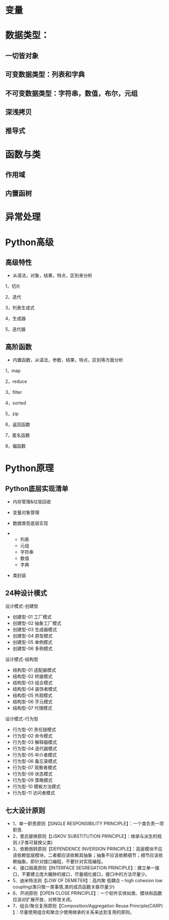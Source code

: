 # 变量

# 数据类型：

## 一切皆对象

## 可变数据类型：列表和字典

## 不可变数据类型：字符串，数值，布尔，元组

## 深浅拷贝

## 推导式

# 函数与类

## 作用域

## 内置函树

# 异常处理



# Python高级

## 高级特性

- 从语法，对象，结果，特点，区别来分析

1，切片

2，迭代

3，列表生成式

4，生成器

5，迭代器

## 高阶函数

- 内置函数，从语法，参数，结果，特点，区别等方面分析

1，map

2，reduce

3，filter

4，sorted

5，zip

6，返回函数

7，匿名函数

8，偏函数

# Python原理

## Python底层实现清单

- 内存管理&垃圾回收

- 变量对象管理

- 数据类型底层实现

- - 列表
  - 元组
  - 字符串
  - 数值
  - 字典

- 类封装

## 24种设计模式

设计模式-创建型

- 创建型-01 工厂模式
- 创建型-02 抽象工厂模式
- 创建型-03 生成器模式
- 创建型-04 原型模式
- 创建型-05 单例模式
- 创建型-06 多例模式

设计模式-结构型

- 结构型-01 适配器模式
- 结构型-02 桥接模式
- 结构型-03 组合模式
- 结构型-04 装饰者模式
- 结构型-05 外观模式
- 结构型-06 亨元模式
- 结构型-07 代理模式

设计模式-行为型

- 行为型-01 责任链模式
- 行为型-02 命令模式
- 行为型-03 解释器模式
- 行为型-04 迭代器模式
- 行为型-05 中介者模式
- 行为型-06 备忘录模式
- 行为型-07 观察者模式
- 行为型-08 状态模式
- 行为型-09 策略模式
- 行为型-10 模板方法模式
- 行为型-11 访问者模式

## 七大设计原则

- 1、单一职责原则【SINGLE RESPONSIBILITY PRINCIPLE】：一个类负责一项职责.
- 2、里氏替换原则【LISKOV SUBSTITUTION PRINCIPLE】：继承与派生的规则.(子类可替换父类)
- 3、依赖倒转原则【DEPENDENCE INVERSION PRINCIPLE】：高层模块不应该依赖低层模块，二者都应该依赖其抽象；抽象不应该依赖细节；细节应该依赖抽象。即针对接口编程，不要针对实现编程。
- 4、接口隔离原则【INTERFACE SEGREGATION PRINCIPLE】：建立单一接口，不要建立庞大臃肿的接口，尽量细化接口，接口中的方法尽量少。
- 5、迪米特法则【LOW OF DEMETER】：高内聚 低耦合 – high cohesion low coupling(类只做一类事情,类的成员函数关联尽量少)
- 6、开闭原则【OPEN CLOSE PRINCIPLE】：一个软件实体如类、模块和函数应该对扩展开放，对修改关闭。
- 7、组合/聚合复用原则【Composition/Aggregation Reuse Principle(CARP) 】：尽量使用组合和聚合少使用继承的关系来达到复用的原则。
